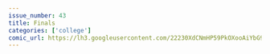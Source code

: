 ```yaml
---
issue_number: 43
title: Finals
categories: ['college']
comic_url: https://lh3.googleusercontent.com/22230XdCNmHP59PkOXooAiYbG9yeRQwQBT2c93Dr8ijhk4wHzfHhH1_Z98KNrv4eHEsxJouNnZBGM_5oBczMjrscZFwuIaYTceg_NAQI7Oce2zgWP8PEr7X6zm6a-LhmyRZ3zbUuAQ=w1200
---
```

